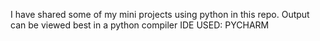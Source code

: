 I have shared some of my mini projects using python in this repo.
Output can be viewed best in a python compiler
IDE USED: PYCHARM
